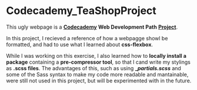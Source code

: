 # Codecademy_TeaShopProject

This ugly webpage is a  **[Codecademy](https://www.codecademy.com/learn)** **Web Development Path** **[Project](https://www.codecademy.com/paths/web-development/tracks/getting-more-advanced-with-design/modules/layout-with-flexbox/projects/tea-cozy)**.

In this project, I recieved a reference of how a webpagge showl be formatted, and had to use what I learned about **css-flexbox**.

While I was working on this exercise, I also learned how to **locally install a package** containing a **pre-compressor tool**, so that I cand write my stylings as **.scss files**.
The advantages of this, such as using **__partials.scss_** and some of the Sass syntax to make my code more readable and mantainable, were still not used in this project, but will be experimented with in the future.
